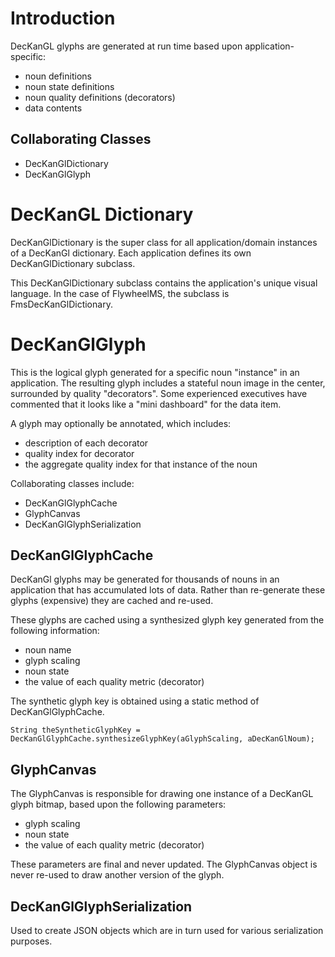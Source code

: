 # Introduction #

DecKanGL glyphs are generated at run time based upon application-specific:

  * noun definitions
  * noun state definitions
  * noun quality definitions (decorators)
  * data contents

## Collaborating Classes ##

  * DecKanGlDictionary
  * DecKanGlGlyph

# DecKanGL Dictionary #

DecKanGlDictionary is the super class for all application/domain instances of a DecKanGl dictionary.  Each application defines its own DecKanGlDictionary subclass.

This DecKanGlDictionary subclass contains the application's unique visual language.  In the case of FlywheelMS, the subclass is FmsDecKanGlDictionary.

# DecKanGlGlyph #

This is the logical glyph generated for a specific noun "instance" in an application.  The resulting glyph includes a stateful noun image in the center, surrounded by quality "decorators".  Some experienced executives have commented that it looks like a "mini dashboard" for the data item.

A glyph may optionally be annotated, which includes:
  * description of each decorator
  * quality index for decorator
  * the aggregate quality index for that instance of the noun

Collaborating classes include:
  * DecKanGlGlyphCache
  * GlyphCanvas
  * DecKanGlGlyphSerialization

## DecKanGlGlyphCache ##

DecKanGl glyphs may be generated for thousands of nouns in an application that has accumulated lots of data.  Rather than re-generate these glyphs (expensive) they are cached and re-used.

These glyphs are cached using a synthesized glyph key generated from the following information:
  * noun name
  * glyph scaling
  * noun state
  * the value of each quality metric (decorator)

The synthetic glyph key is obtained using a static method of DecKanGlGlyphCache.

```
String theSyntheticGlyphKey = DecKanGlGlyphCache.synthesizeGlyphKey(aGlyphScaling, aDecKanGlNoum);
```

## GlyphCanvas ##

The GlyphCanvas is responsible for drawing one instance of a DecKanGL glyph bitmap, based upon the following parameters:
  * glyph scaling
  * noun state
  * the value of each quality metric (decorator)

These parameters are final and never updated.  The GlyphCanvas object is never re-used to draw another version of the glyph.

## DecKanGlGlyphSerialization ##

Used to create JSON objects which are in turn used for various serialization purposes.
